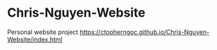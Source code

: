# Chris-Nguyen-Website

Personal website project
https://ctopherngoc.github.io/Chris-Nguyen-Website/index.html
